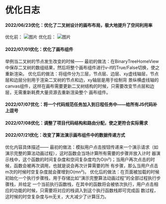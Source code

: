 # 优化日志

#### 2022/06/23优化：优化了二叉树设计的画布布局，极大地提升了空间利用率
优化前：
![图片](https://user-images.githubusercontent.com/65166118/175334600-2bb435b7-97ec-47c8-8144-074befdda8f6.png)
优化后：
![图片](https://user-images.githubusercontent.com/65166118/175334576-688fc79a-7b67-414b-9286-180286f16386.png)

#### 2022/07/01优化：优化了画布组件
举例当二叉树的节点发生改变的时候——
	最初的做法：在BinaryTreeHomeView中保存二叉树的数组结果，然后将整个画布组件进行v-if的True/False切换，使之重新渲染。
	优化后的做法：将组件分为三层，节点层、边层、xy虚线轴层，节点层和边层分别用于渲染二叉树的节点和边，xy轴层是用于绘制背
景纵横虚线轴的canvas组件，这样在画布需要更新二叉树结构的时候，只需要改变节点层和边层，无需重新耗费大量资源去重新渲染整个
画布组件。

#### 2022/07/07优化：将一个代码规范任务加入到日程任务中——给所有JS代码补上逗号
#### 2022/07/08优化：调整了项目代码结构和路由分配，使之更符合实际需求
#### 2022/07/21优化：改变了算法演示画布组件中的数据传递方式
优化内容具体描述——
	最初的做法：模拟用户点击按钮传递来一个演示请求（如演示完整的算法动画过程），这时函数会当场计算所有需要的步骤并放入计时
器演示栈中，这个函数的时间复杂度和空间复杂度均为O(n²)；当用户再次点击的时候，函数会被再次调用，也就是说会再次计算需要的所
有步骤，那么当用户点击m次的时候时空复杂度就会骤增到O(mn²)。
	优化后的做法：在页面被加载的时候初始化一个执行步骤栈，用于存储比如“演示完整算法动画过程”的全部过程执行步骤栈，并给定
一个当前执行函数栈，在其中的函数将会被依次执行，用户点击相应的功能的时候，只需要将对应的栈调入到这个执行函数栈即可完成函
数过程，这时候的时空复杂度与m无关，大大减少了计算压力。
